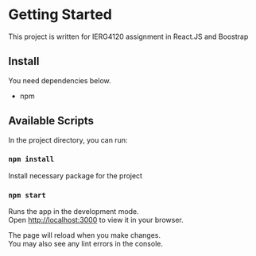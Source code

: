 # Getting Started

This project is written for IERG4120 assignment in React.JS and Boostrap
## Install
You need dependencies below.

* npm

## Available Scripts

In the project directory, you can run:

### `npm install`

Install necessary package for the project
### `npm start`

Runs the app in the development mode.\
Open [http://localhost:3000](http://localhost:3000) to view it in your browser.

The page will reload when you make changes.\
You may also see any lint errors in the console.